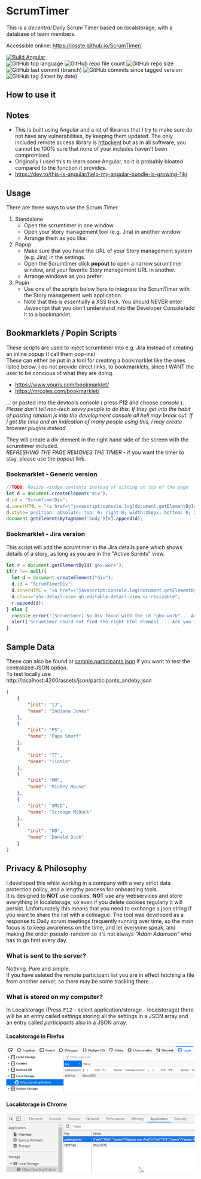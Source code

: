 # ScrumTimer

This is a *decentral* Daily Scrum Timer based on localstorage, with a database of team members.

Accessible online: https://josste.github.io/ScrumTimer/

[![Build Angular](https://github.com/JoSSte/ScrumTimer/actions/workflows/main.yml/badge.svg?branch=master)](https://github.com/JoSSte/ScrumTimer/actions/workflows/main.yml)  
![GitHub top language](https://img.shields.io/github/languages/top/JoSSte/ScrumTimer) 
![GitHub repo file count](https://img.shields.io/github/directory-file-count/JoSSte/ScrumTimer) 
![GitHub repo size](https://img.shields.io/github/repo-size/JoSSte/ScrumTimer)   
![GitHub last commit (branch)](https://img.shields.io/github/last-commit/JoSSte/ScrumTimer/master) 
![GitHub commits since tagged version](https://img.shields.io/github/commits-since/JoSSte/ScrumTimer/latest) 
![GitHub tag (latest by date)](https://img.shields.io/github/v/tag/JoSSte/ScrumTimer)

## How to use it

## Notes
* This is built using Angular and a lot of libraries that I try to make sure do not have any vulnerabilities, by keeping them updated. The only included remote access library is [httpclient](https://angular.io/guide/http) but as in all software, you cannot be 100% sure that none of your includes haven't been compromised.
* Originally I used this to learn some Angular, so it is probably bloated compared to the function it provides.
* https://dev.to/this-is-angular/help-my-angular-bundle-is-growing-1jkj


## Usage

There are three ways to use the Scrum Timer.

1. Standalone
   * Open the scrumtimer in one window.
   * Open your story management tool (e.g. Jira) in another window.
   * Arrange them as you like.
3. Popup
   * Make sure that you have the URL of your Story management system (e.g. Jira) in the settings.
   * Open the Scrumtimer click **popout** to open a narrow scrumtimer window, and your favorite Story management URL in another.
   * Arrange windows as you prefer.  
5. Popin
   * Use one of the scripts below here to integrate the ScrumTimer with the Story management web application.  
   * Note that this is essentially a XSS trick. You should NEVER enter Javascript that you don't understand into the Developer Console/add it to a bookmarklet.  

## Bookmarklets / Popin Scripts
These scripts are used to inject scrumtimer into e.g. Jira instead of creating an inline popup (I call them pop-ins)  
These can either be put in a tool for creating a bookmarklet like the ones listed below. I do not provide direct links, to bookmarklets, since I WANT the user to be concious of what they are doing.
* https://www.yourjs.com/bookmarklet/  
* https://mrcoles.com/bookmarklet/  


... or pasted into the devtools console ( press **F12** and choose *console* ).  
*Please don't tell non-tech savvy people to do this. If they get into the habit of pasting random js into the development console all hell may break out. If I get the time and an indication of many people using this, i may create browser plugins instead.*

They will create a div element in the right hand side of the screen with the scrumtimer included.  
*REFRESHING THE PAGE REMOVES THE TIMER* - if you want the timer to stay, please use the *popout* link.  

### Bookmarklet - Generic version

``` js
//TODO: Resize window contents instead of sitting on top of the page
let d = document.createElement("div");
d.id = "ScrumTimerDiv";
d.innerHTML = "<a href=\"javascript:console.log(document.getElementById('ScrumTimerDiv').remove())\">X close ScrumTimer</a><iframe src=\"https://josste.github.io/ScrumTimer/#/popin\" style=\"width:100%; height:100%\"> Hello World </iframe>";
d.style='position: absolute; top: 0; right:0; width:350px; bottom: 0; z-index: 100; background-color: rgba(100,100,100,0.9) ';
document.getElementsByTagName('body')[0].append(d);
```

### Bookmarklet - Jira version
This script will add the scrumtimer in the Jira details pane which shows details of a story, as long as you are in the "Active Sprints" view.
``` js
let r = document.getElementById('ghx-work');
if(r !== null){
  let d = document.createElement("div");
  d.id = "ScrumTimerDiv";
  d.innerHTML = "<a href=\"javascript:console.log(document.getElementById('ScrumTimerDiv').remove())\">X close ScrumTimer</a><iframe src=\"https://josste.github.io/ScrumTimer/#/popin\" style=\" width:100%; height:100%\"> Hello World </iframe>";
  d.class="ghx-detail-view gh-editable-detail-view ui-resizable";
  r.append(d);
} else {
  console.error('[Scrumtimer] No Div found with the id "ghx-work"... Are you in Jira?');
  alert('Scrumtimer could not find the right html element.... Are you in Jira?');
}

```

## Sample Data
These can also be found at [sample.participants.json](/resources/sample.participants.json) if you want to test the centralized JSON option.  
To test locally use http://localhost:4200/assets/json/participants_andeby.json  

``` json
[
    {
        "init": "IJ",
        "name": "Indiana Jones"
    },
    {
        "init": "PS",
        "name": "Papa Smurf"
    },
    {
        "init": "TT",
        "name": "Tintin"
    },
    {
        "init": "MM",
        "name": "Mickey Mouse"
    },
    {
        "init": "SMcD",
        "name": "Scrooge McDuck"
    },
    {
        "init": "DD",
        "name": "Donald Duck"
    }
]

```

## Privacy & Philosophy
I developed this while working in a company with a very strict data protection policy, and a lengthy process for onboarding tools.  
It is designed to **NOT** use cookies, **NOT** use any webservices and store everything in localstorage, so even if you delete cookies regularly it will persist. Unfortunately this means that you need to exchange a json string if you want to share the list with a colleague.
The tool was developed as a response to Daily scrum meetings frequently running over time, so the main focus is to keep awareness on the time, and let everyone speak, and making the order pseudo-random so it's not always *"Adam Adamson"* who has to go first every day.

### What is sent to the server?
Nothing. Pure and simple.  
If you have seleted the remote participant list you are in effect fetching a file from another server, so there may be some tracking there...

### What is stored on my computer?
In Localstorage (Press <kbd>F12</kbd> -  select application/storage - localstorage) there will be an entry called *settings* storing all the settings in a JSON array and an entry called *participants* also in a JSON array.

#### Localstorage in Firefox
![Firefox](src/assets/images/localstorage_firefox_0.3.0.png)
#### Localstorage in Chrome
![Chrome](src/assets/images/localstorage_chrome_0.3.0.png)


